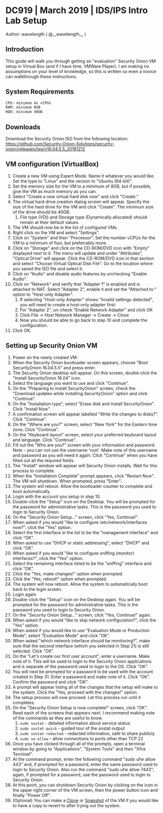 # DC919  |  March 2019  |  IDS/IPS Intro Lab Setup
Author: wavelength  ( @\_\_wavelength\_\_ )

## Introduction
This guide will walk you through getting an "evaluation" Security Onion VM setup in Virtual Box (and if I have time, VMWare Player).   I am making no assumptions on your level of knowledge, so this is written so even a novice can walkthrough these instructions.

## System Requirements
```sh
CPU: minimum 4x vCPUs
RAM: minimum 8GB
HDD: minimum 40GB
```

## Downloads

Download the Security Onion ISO from the following location:
https://github.com/Security-Onion-Solutions/security-onion/releases/tag/v16.04.5.5_20181212


## VM configuration (VirtualBox)

  1.  Create a new VM using Expert Mode.   Name it whatever you would like.   Set the type to "Linux" and the version to "Ubuntu (64-bit)".
  2.  Set the memory size for the VM to a minimum of 8GB, but if possible, give the VM as much memory as you can.
  3.  Select "Create a new virtual hard disk now" and click "Create."
  4.  The virtual hard drive creation dialog screen will appear.   Specify the size of the hard drive for the VM and click "Create".   The minimum size of the drive should be 40GB.
      1. File type (VDI) and Storage type (Dynamically allocated) should remain at their default values.
  5.  The VM should now be in the list of configured VMs.    
  6.  Right click on the VM and select "Settings".
  7.  Click on "System" and then "Processor".   Set the number vCPUs for the VM to a minimum of four, but preferrably more.
  8.  Click on "Storage" and click on the CD-ROM/DVD icon with "Empty" displayed next to it.    The menu will update and under "Attributes", "Optical Drive" will appear.   Click the CD-ROM/DVD icon in that section and select "Choose Virtual Optical Disk File".  Go to the location where you saved the ISO file and select it.
  9.  Click on "Audio" and disable audio features by unchecking "Enable Audio".
  10. Click on "Network" and verify that "Adapter 1" is enabled and is attached to NAT.   Select "Adapter 2", enable it and set the "Attached to:" option to "Host-only Adapter". 
      1. If selecting "Host-only Adapter" shows "Invalid settings detected", you will need to create a host-only adapter first:
      2. For "Adapter 2", un-check "Enable Network Adapter" and click OK
      3. Click File -> Host Network Manager -> Create -> Close
      4. Now you should be able to go back to step 10 and complete the configuration.
  11. Click OK.
  
 ## Setting up Security Onion VM
  1.  Power on the newly created VM.
  2.  When the Security Onion bootloader screen appears, choose "Boot SecurityOnion 16.04.5.5" and press enter.
  3.  The Security Onion desktop will appear.   On this screen, double click the "Install SecurityOnion 16.04" icon.
  4.  Select the language you want to use and click "Continue".
  5.  On the "Preparing to install SecurityOnion" screen, check the "Download updates while installing SecurityOnion" option and click "Continue". 
  6.  On the "Installation type", select "Erase disk and install SecurityOnion".   Click "Install Now".
  7.  A confirmation screen will appear labelled "Write the changes to disks?".   Click "Continue".
  8.  On the "Where are you?" screen, select "New York" for the Eastern time zone.   Click "Continue".
  9.  On the "Keyboard layout" screen, select your preferred keyboard layout and language.   Click "Continue".
  10. Fill out the "Who are you?" screen with your information and password.   Note - you can not use the username 'root'.  Make note of this username and password as you will need it again. Click "Continue" when you have filled out all the required fields.
  11. The "Install" window will appear will Security Onion installs.   Wait for this process to complete.
  12. When the "Installation Complete" prompt appears, click "Restart Now".   The VM will shutdown.   When prompted, press "Enter".
  13. The system will reboot.   Allow the bootloader counter to complete and boot automatically.
  14. Login with the account you setup in step 10.
  15. Double-click the "Setup" icon on the Desktop.   You will be prompted for the password for administrative tasks.   This is the password you used to login to Security Onion. 
  16. On the "Security Onion Setup..." screen, click "Yes, Continue!".
  17. When asked if you would "like to configure /etc/network/interfaces now?", click the "Yes" option.
  18. Select the first interface in the list to be the "management interface" and click "OK".
  19. When asked to use "DHCP or static addressing", select "DHCP" and click "OK".
  20. When asked if you would "like to configure sniffing (monitor) interfaces?", click the "Yes" option.
  21. Select the remaining interface listed to be the "sniffing" interface and click "OK".
  22. Click the "Yes, make changes!" option when prompted.
  23. Click the "Yes, reboot!" option when prompted.
  24. The system will now reboot.   Allow the system to automatically boot back to the login screen.
  25. Login again.
  26. Double-click the "Setup" icon on the Desktop again.  You will be prompted for the password for administrative tasks.   This is the password you used to login to Security Onion.
  27. On the "Security Onion Setup..." screen, click "Yes, Continue!" again.
  28. When asked if you would "like to skip network configuration?", click the "Yes" option.
  29. When asked if you would like to use "Evaluation Mode or Production Mode", select "Evaluation Mode" and click "OK".
  30. When asked "which network interface should be monitoring?", make sure that the second interface (which you selected in Step 21) is still selected.   Click "OK".
  31. On the "Let's create our first user account", enter a username.   Make note of it.   This will be used to login to the Security Onion applications and is separate of the password used to login to the OS.  Click "OK".
  32. You will next be prompted for a password to be used with the account created in Step 31.   Enter a password and make note of it.   Click "OK".   Confirm the password and click "OK". 
  33. A prompt will appear listing all of the changes that the setup will make to the system.    Click the "Yes, proceed with the changes!" option.
  34. The setup process will now proceed.   Let this process run until it completes.
  35. On the "Security Onion Setup is now complete!" screen, click "OK".   Read each of the screens that appears next.  I recommend making note of the commands as they are useful to know.
      1. `sudo sostat` - detailed information about service status
      2. `sudo sostat-quick` - guided tour of the sostat output
      3. `sudo sostat-redacted` - redacted information, safe to share publicly
      4. `sudo so-allow` - allow connections to ports other than TCP 22
  36. Once you have clicked through all of the prompts, open a terminal window by going to "Applications", "System Tools" and then "Xfce Terminal".
  37. At the command prompt, enter the following command "sudo ufw allow 443" and, if prompted for a password, enter the same password used to login to Security Onion.   Also run the command "sudo ufw allow 7443"; again, if prompted for a password, use the password used to login to Security Onion. 
  40. At this point, you can shutdown Security Onion by clicking on the icon in the upper right corner of the VM screen, then the power button icon and finally "Power Off".   
  39. (Optional) You can make a [Clone](https://www.virtualbox.org/manual/ch02.html#clone) or [Snapshot](https://www.virtualbox.org/manual/ch02.html#snapshots) of the VM if you would like to have a copy to revert to after trying out the system.
